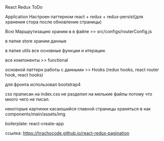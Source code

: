 React Redux ToDo

Application Настроен паттерном react + redux + redux-persist(для хранения стора после обновление страницы)

Всю Маршрутизацию храним в в файле >> src/configs/routerConfig.js

в папке store храним данные 

в папке utils все основные функции и итерации. 

все компоненты >> functional

основной паттерн работы с данными >> Hooks (redux hooks, react router hook, react hooks)

для фронта использовал bootstrap4

css праписан на index.css не разделил на мелькие файлы потому что много чего не писал.

некоторые картинки касаюшийся главной страницы храняться в как components/main/assets/img

boilerplate: react-create-app

ссылка: https://hrachocode.github.io/react-redux-pagination 